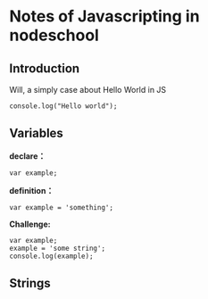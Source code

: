 # Notes of Javascripting in nodeschool

## Introduction
Will, a simply case about Hello World in JS
```
console.log("Hello world");
```

## Variables
<b>declare：</b> 
```
var example;
```

<b>definition：</b> 
```
var example = 'something';
```

<b>Challenge:</b>

```
var example;
example = 'some string';
console.log(example);
```

## Strings

